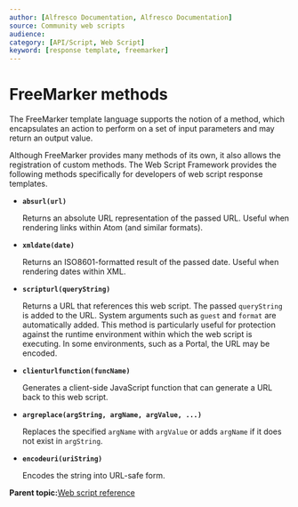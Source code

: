 ```yaml
---
author: [Alfresco Documentation, Alfresco Documentation]
source: Community web scripts
audience: 
category: [API/Script, Web Script]
keyword: [response template, freemarker]
---
```


# FreeMarker methods

The FreeMarker template language supports the notion of a method, which encapsulates an action to perform on a set of input parameters and may return an output value.

Although FreeMarker provides many methods of its own, it also allows the registration of custom methods. The Web Script Framework provides the following methods specifically for developers of web script response templates.

-   **`absurl(url)`**

    Returns an absolute URL representation of the passed URL. Useful when rendering links within Atom \(and similar formats\).


-   **`xmldate(date)`**

    Returns an ISO8601-formatted result of the passed date. Useful when rendering dates within XML.

-   **`scripturl(queryString)`**

    Returns a URL that references this web script. The passed `queryString` is added to the URL. System arguments such as `guest` and `format` are automatically added. This method is particularly useful for protection against the runtime environment within which the web script is executing. In some environments, such as a Portal, the URL may be encoded.


-   **`clienturlfunction(funcName)`**

    Generates a client-side JavaScript function that can generate a URL back to this web script.


-   **`argreplace(argString, argName, argValue, ...)`**

    Replaces the specified `argName` with `argValue` or adds `argName` if it does not exist in `argString`.


-   **`encodeuri(uriString)`**

    Encodes the string into URL-safe form.


**Parent topic:**[Web script reference](../concepts/dev-ws-reference.md)

